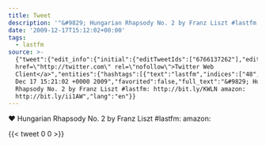 ```yaml
---
title: Tweet
description: '"&#9829; Hungarian Rhapsody No. 2 by Franz Liszt #lastfm:  amazon: "'
date: '2009-12-17T15:12:02+00:00'
tags:
  - lastfm
source: >-
  {"tweet":{"edit_info":{"initial":{"editTweetIds":["6766137262"],"editableUntil":"2009-12-17T16:21:02.000Z","editsRemaining":"5","isEditEligible":true}},"retweeted":false,"source":"<a
  href=\"http://twitter.com\" rel=\"nofollow\">Twitter Web
  Client</a>","entities":{"hashtags":[{"text":"lastfm","indices":["48","55"]}],"symbols":[],"user_mentions":[],"urls":[]},"display_text_range":["0","103"],"favorite_count":"0","id_str":"6766137262","truncated":false,"retweet_count":"0","id":"6766137262","created_at":"Thu
  Dec 17 15:21:02 +0000 2009","favorited":false,"full_text":"&#9829; Hungarian
  Rhapsody No. 2 by Franz Liszt #lastfm: http://bit.ly/KWLN amazon:
  http://bit.ly/ii1AW","lang":"en"}}
---
```

&#9829; Hungarian Rhapsody No. 2 by Franz Liszt #lastfm:  amazon: 
    
{{< tweet 0 0 >}}
    
